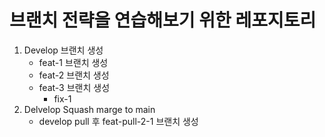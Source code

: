 # 브랜치 전략을 연습해보기 위한 레포지토리

1. Develop 브랜치 생성
   - feat-1 브랜치 생성
   - feat-2 브랜치 생성
   - feat-3 브랜치 생성
     - fix-1
2. Delvelop Squash marge to main
    - develop pull 후 feat-pull-2-1 브랜치 생성